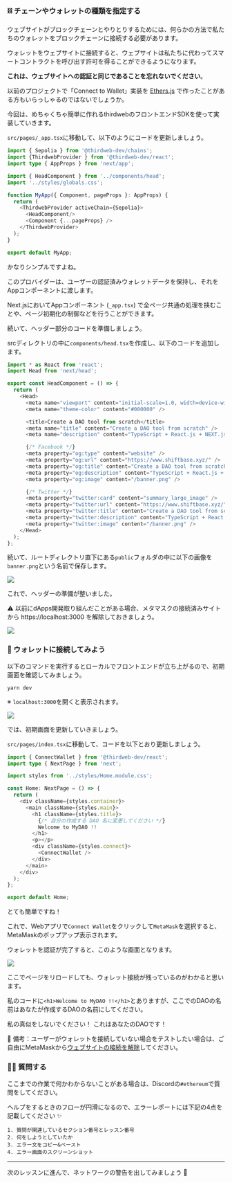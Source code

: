 ### ⛓ チェーンやウォレットの種類を指定する

ウェブサイトがブロックチェーンとやりとりするためには、何らかの方法で私たちのウォレットをブロックチェーンに接続する必要があります。

ウォレットをウェブサイトに接続すると、ウェブサイトは私たちに代わってスマートコントラクトを呼び出す許可を得ることができるようになります。

**これは、ウェブサイトへの認証と同じであることを忘れないでください**。

以前のプロジェクトで「Connect to Wallet」実装を [Ethers.js](https://docs.ethers.io/v5/) で作ったことがある方もいらっしゃるのではないでしょうか。

今回は、めちゃくちゃ簡単に作れるthirdwebのフロントエンドSDKを使って実装していきます。

`src/pages/_app.tsx`に移動して、以下のようにコードを更新しましょう。

```typescript
import { Sepolia } from '@thirdweb-dev/chains';
import {ThirdwebProvider } from '@thirdweb-dev/react';
import type { AppProps } from 'next/app';

import { HeadComponent } from '../components/head';
import '../styles/globals.css';

function MyApp({ Component, pageProps }: AppProps) {
  return (
    <ThirdwebProvider activeChain={Sepolia}>
      <HeadComponent/>
      <Component {...pageProps} />
    </ThirdwebProvider>
  );
}

export default MyApp;
```

かなりシンプルですよね。

このプロバイダーは、ユーザーの認証済みウォレットデータを保持し、それをAppコンポーネントに渡します。

Next.jsにおいてAppコンポーネント (`_app.tsx`) で全ページ共通の処理を挟むことや、ページ初期化の制御などを行うことができます。

続いて、ヘッダー部分のコードを準備しましょう。

srcディレクトリの中に`components/head.tsx`を作成し、以下のコードを追加します。
```typescript
import * as React from 'react';
import Head from 'next/head';

export const HeadComponent = () => {
  return (
    <Head>
      <meta name="viewport" content="initial-scale=1.0, width=device-width" />
      <meta name="theme-color" content="#000000" />

      <title>Create a DAO tool from scratch</title>
      <meta name="title" content="Create a DAO tool from scratch" />
      <meta name="description" content="TypeScript + React.js + NEXT.js + Thirdweb + Vercel 👉 Ethereum Network 上でオリジナルの DAO を運営しよう🤝" />

      {/* Facebook */}
      <meta property="og:type" content="website" />
      <meta property="og:url" content="https://www.shiftbase.xyz/" />
      <meta property="og:title" content="Create a DAO tool from scratch" />
      <meta property="og:description" content="TypeScript + React.js + NEXT.js + Thirdweb + Vercel 👉 Ethereum Network 上でオリジナルの DAO を運営しよう🤝" />
      <meta property="og:image" content="/banner.png" />

      {/* Twitter */}
      <meta property="twitter:card" content="summary_large_image" />
      <meta property="twitter:url" content="https://www.shiftbase.xyz/" />
      <meta property="twitter:title" content="Create a DAO tool from scratch" />
      <meta property="twitter:description" content="TypeScript + React.js + NEXT.js + Thirdweb + Vercel 👉 Ethereum Network 上でオリジナルの DAO を運営しよう🤝" />
      <meta property="twitter:image" content="/banner.png" />
    </Head>
  ); 
};
```

続いて、ルートディレクトリ直下にある`public`フォルダの中に以下の画像を`banner.png`という名前で保存します。

![](./../../img/section-1/1_3_1.png)

これで、ヘッダーの準備が整いました。

⚠️ 以前にdApps開発取り組んだことがある場合、メタマスクの接続済みサイトから https://localhost:3000 を解除しておきましょう。

![](./../../img/section-1/1_3_2.png)


### 🌟 ウォレットに接続してみよう

以下のコマンドを実行するとローカルでフロントエンドが立ち上がるので、初期画面を確認してみましょう。

```
yarn dev
```

※ `localhost:3000`を開くと表示されます。

![](./../../img/section-1/1_3_3.png)

では、初期画面を更新していきましょう。

`src/pages/index.tsx`に移動して、コードを以下とおり更新しましょう。

```typescript
import { ConnectWallet } from '@thirdweb-dev/react';
import type { NextPage } from 'next';

import styles from '../styles/Home.module.css';

const Home: NextPage = () => {
  return (
    <div className={styles.container}>
      <main className={styles.main}>
        <h1 className={styles.title}>
          {/* 自分の作成する DAO 名に変更してください */}
          Welcome to MyDAO !!
        </h1>
        <p></p>
        <div className={styles.connect}>
          <ConnectWallet />
        </div>
      </main>
    </div>
  );
};

export default Home;
```

とても簡単ですね！

これで、Webアプリで`Connect Wallet`をクリックして`MetaMask`を選択すると、MetaMaskのポップアップ表示されます。

ウォレットを認証が完了すると、このような画面となります。

![](./../../img/section-1/1_3_4.png)

ここでページをリロードしても、ウォレット接続が残っているのがわかると思います。

私のコードに`<h1>Welcome to MyDAO !!</h1>`とありますが、ここでのDAOの名前はあなたが作成するDAOの名前にしてください。

私の真似をしないでください！ これはあなたのDAOです！

📝 備考：ユーザーがウォレットを接続していない場合をテストしたい場合は、ご自由にMetaMaskから[ウェブサイトの接続を解除](https://metamask.zendesk.com/hc/en-us/articles/360059535551-Disconnect-wallet-from-Dapp)してください。


### 🙋‍♂️ 質問する

ここまでの作業で何かわからないことがある場合は、Discordの`#ethereum`で質問をしてください。

ヘルプをするときのフローが円滑になるので、エラーレポートには下記の4点を記載してください ✨

```
1. 質問が関連しているセクション番号とレッスン番号
2. 何をしようとしていたか
3. エラー文をコピー&ペースト
4. エラー画面のスクリーンショット
```

---

次のレッスンに進んで、ネットワークの警告を出してみましょう 🎉

